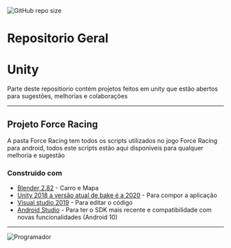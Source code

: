 ![GitHub repo size](https://img.shields.io/github/repo-size/GabrielMCS01/UnityProjects)

# Repositorio Geral 
# Unity

Parte deste repositiorio contém projetos feitos em unity que estão abertos para sugestões, melhorias e colaborações

--------------
## Projeto Force Racing

A pasta Force Racing tem todos os scripts utilizados no jogo Force Racing para android, todos este scripts estão aqui disponiveis para qualquer melhoria e sugestão

### Construido com 

* [Blender 2.82](https://www.blender.org/) - Carro e Mapa
* [Unity 2018 a versão atual de bake é a 2020](https://unity3d.com/pt/get-unity/download) - Para compor a aplicação
* [Visual studio 2019](https://visualstudio.microsoft.com/) - Para editar o código
* [Android Studio](https://developer.android.com/studio) - Para ter o SDK mais recente e compatibilidade com novas funcionalidades (Android 10)

-------------
![Programador](https://github.com/GabrielMCS01/-GabrielDATA/blob/master/programador.gif)

